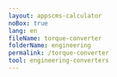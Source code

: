 ```yaml
---
layout: appscms-calculator
noBox: true
lang: en
fileName: torque-converter
folderName: engineering
permalink: /torque-converter
tool: engineering-converters
---
```


